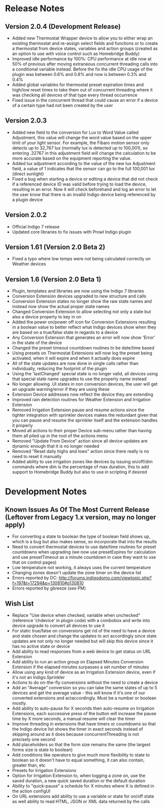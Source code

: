 Release Notes
==========

Version 2.0.4 (Development Release)
---------------

* Added new Thermostat Wrapper device to allow you to either wrap an existing thermostat and re-assign select fields and functions or to create a thermostat from device states, variables and action groups (created as an option to use with voice control such as Homebridge Buddy)
* Improved idle performance by 100%: CPU performance at idle now at 50% of previous after moving extraneous concurrent threading calls into a conditional variable instead.  Before the fix the idle CPU usage of the plugin was between 0.6% and 0.8% and now is between 0.3% and 0.4%
* Added global variables for thermostat preset expiration times and high/low reset times to take them out of concurrent threading where it was checking all devices of that type every thread occurrence
* Fixed issue in the concurrent thread that could cause an error if a device of a certain type had not been created by the user

Version 2.0.3
---------------

* Added new field to the conversion for Lux to Word Value called Adjustment, this value will change the word value based on the upper limit of your light sensor.  For example, the Fibaro motion sensor only detects up to 32,767 lux (normally lux is detected up to 100,001), so entering .32767 in this adjustment field will change the calculation to be more accurate based on the equipment reporting the value.
* Added lux adjustment according to the value of the new lux Adjustment field, a value of 1 indicates that the sensor can go to the full 100,001 lux (direct sunlight)
* Fixed a bug when starting a device or editing a device that did not check if a referenced device ID was valid before trying to load the device, resulting in an error.  Now it will check beforehand and log an error to let the user know that there is an invalid Indigo device being referenced by a plugin device

Version 2.0.2
---------------

* Official Indigo 7 release
* Updated core libraries to fix issues with Prowl Indigo plugin


Version 1.61 (Version 2.0 Beta 2)
---------------

* Fixed a typo where low temps were not being calculated correctly on Weather devices

Version 1.6 (Version 2.0 Beta 1)
---------------

* Plugin, templates and libraries are now using the Indigo 7 libraries
* Conversion Extension devices upgraded to new structure and calls
* Conversion Extension states no longer show the raw state names and instead now show the actual proper state names
* Changed Conversion Extension to allow selecting not only a state but also a device property to key in on
* Added the power on/power off icon for Conversion Extensions resulting in a boolean value to better reflect what Indigo devices show when they are based on a true/false state in regards to a device
* Any Conversion Extension that generates an error will now show 'Error' in the state of the device
* Changed the preset timeout countdown routines to be date/time based
* Using presets on Thermostat Extensions will now log the preset being activated, when it will expire and when it actually does expire
* All of the state updates are now done in single calls rather than individually, reducing the footprint of the plugin
* Using the 'lastChanged' special state is no longer valid, all devices using that special state name upgrades to use the property name instead
* No longer allowing .UI states in non conversion devices, the user will get an upgrade warning/error if they are using these
* Extension Device addresses now reflect the device they are extending
* Improved rain detection routines for Weather Extension and Irrigation Extension
* Removed Irrigation Extension pause and resume actions since the tighter integration with sprinkler devices makes the redundant given that you can pause and resume the sprinkler itself and the extension handles it properly
* Moved all actions to their proper Device sub-menu rather than having them all piled up in the root of the actions menu
* Removed "Update From Device" action since all device updates are dynamic enough that it is no longer needed
* Removed "Reset daily highs and lows" action since there really is no need to reset it manually
* Added ability to use irrigation zones like devices by issuing on/off/dim commands where dim is the percentage of max duration, this to add support to Homebridge Buddy but also to use in scripting if desired


Development Notes
==========


Known Issues As Of The Most Current Release (Leftover from Legacy 1.x version, may no longer apply)
---------------

* For converting a state to boolean the type of boolean field shows up, which is a bug but also makes sense, so incorporate that into the results
* Need to convert thermostat devices to use date/time routines for preset countdowns when upgrading (we now use presetExpires for calculation and use presetTimeout as a minute countdown in case they want to use that on control pages)
* Low temperature not working, it always uses the current temperature
* Changing zones doesn't update the zone timer on the device list
* Errors reported by DC: http://forums.indigodomo.com/viewtopic.php?f=197&t=17294&p=130810#p130810
* Errors reported by gbreeze (see PM)

Wish List
---------------

* Replace "Use device when checked, variable when unchecked" (reference 'chdevice' in plugin code) with a combobox and write into device upgrade to convert all devices to use it
* For static true/false on conversions get rid of the need to have a device and state chosen and change the updates to act accordingly since state updates are not only no longer needed but will skip this device since it has no active state or device
* Add ability to read responses from a web device to get status on URL Extension
* Add ability to run an action group on Elapsed Minutes Conversion Extension if the elapsed minutes surpasses a set number of minutes
* Allow using any kind of device as an Irrigation Extension device, even if it's not an Indigo.Sprinkler
* Actions to do on-the-fly conversions without the need to create a device
* Add an "Average" conversion so you can take the same states of up to 5 devices and get the average value - this will know if it's one of our converted extensions and actaccordingly.  Must be a number or boolean mostly.
* Add ability to auto-pause for X seconds then auto-resume on Irrigation Extensions, each successive press of the button will increase the pause time by X more seconds, a manual resume will clear the timer
* Improve threading in extensions that have timers or countdowns so that the Indigo device list shows the timer in exact seconds instead of skipping around as it does because concurrentThreading is not precisely one second
* Add placeholders so that the form size remains the same (the largest forms size is state to boolean)
* Add conditions like operators to give much more flexibility to state to boolean so it doesn't have to equal something, it can also contain, greater than, etc
* Presets for Irrigation Extensions
* Option for Irrigation Extension to, when togging a zone on, use the saved duration, a new quick saved duration or the default duration
* Ability to "quick-pause" a schedule for X minutes where X is defined in the action configUI
* On URL extensions add ability to use a variable or state for on/off state as well ability to read HTML, JSON or XML data returned by the calls
